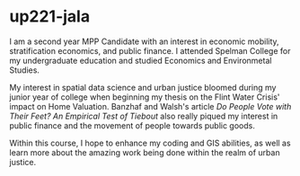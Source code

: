 # up221-jala
I am a second year MPP Candidate with an interest in economic mobility, stratification economics, and public finance. I attended Spelman College for my undergraduate education and studied Economics and Environmetal Studies. 

My interest in spatial data science and urban justice bloomed during my junior year of college when beginning my thesis on the Flint Water Crisis' impact on Home Valuation. Banzhaf and Walsh's article _Do People Vote with Their Feet? An Empirical Test of Tiebout_ also really piqued my interest in public finance and the movement of people towards public goods.

Within this course, I hope to enhance my coding and GIS abilities, as well as learn more about the amazing work being done within the realm of urban justice.
